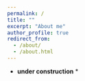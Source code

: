 ```yaml
---
permalink: /
title: ""
excerpt: "About me"
author_profile: true
redirect_from: 
  - /about/
  - /about.html
---
```


* **under construction** *
